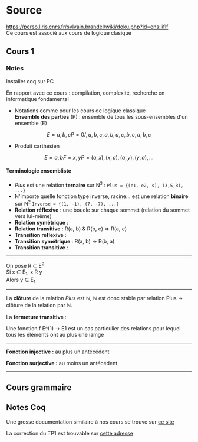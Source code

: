 # Source

<https://perso.liris.cnrs.fr/sylvain.brandel/wiki/doku.php?id=ens:liflf>  
Ce cours est associé aux cours de logique clasique

## Cours 1

### Notes

Installer coq sur PC  

En rapport avec ce cours : compilation, complexité, recherche en informatique fondamental  

- Notations comme pour les cours de logique classique  
**Ensemble des parties** (P) : ensemble de tous les sous-ensembles d'un ensemble (E)

```math
E = {a, b, c}
P = {0/, {a}, {b}, {c}, {a, b}, {a, c}, {b, c}, {a, b, c}}
```

- Produit carthésien

```math
E = {a, b}
F = {x, y}
P = {(a, x), (x, a), (a, y), (y, a), ...}
```

#### Terminologie ensembliste

- *Plus* est une relation **ternaire** sur N<sup>3</sup> : `Plus = {(e1, e2, s), (3,5,8), ...}`
- N'importe quelle fonction type inverse, racine... est une relation **binaire** sur N<sup>2</sup> `Inverse = {(1, -1), (7, -7), ...}`
- **Relation réflexive** : une boucle sur chaque sommet (relation du sommet vers lui-même)
- **Relation symétrique** :
- **Relation transitive** : R(a, b) & R(b, c) => R(a, c)
- **Transition réflexive** :
- **Transition symétrique** : R(a, b) => R(b, a)
- **Transition transitive** :

---
On pose R ⊂ E<sup>2</sup>  
Si x ∈ E<sub>1</sub>, x R y  
Alors y ∈ E<sub>1</sub>

---
La **clôture** de la relation *Plus* est ℕ, ℕ est donc stable par relation Plus → clôture de la relation par ℕ.

La **fermeture transitive** :

Une fonction f E^(1) → E1 est un cas particulier des relations pour lequel tous les éléments ont au plus une iamge

---
**Fonction injective :** au plus un antécédent

**Fonction surjective :** au moins un antécédent

---

## Cours grammaire

## Notes Coq

Une grosse documentation similaire à nos cours se trouve sur [ce site](https://www.seas.upenn.edu/~cis500/cis500-f13/sf/toc.html)

La correction du TP1 est trouvable sur [cette adresse](https://www.seas.upenn.edu/~cis500/cis500-f13/sf/Basics.html#lab15)
